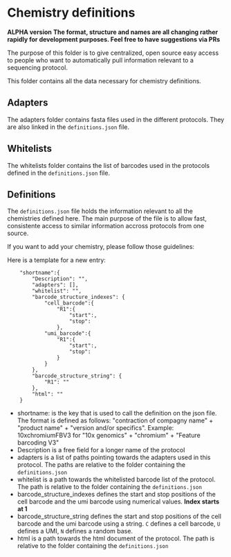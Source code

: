  # Chemistry definitions

**ALPHA version**
**The format, structure and names are all changing rather rapidly for development purposes. Feel free to have suggestions via PRs**

The purpose of this folder is to give centralized, open source easy access to people who want to automatically pull information relevant to a sequencing protocol.

This folder contains all the data necessary for chemistry definitions.

## Adapters

The adapters folder contains fasta files used in the different protocols. They are also linked in the `definitions.json` file.

## Whitelists

The whitelists folder contains the list of barcodes used in the protocols defined in the `definitions.json` file.

## Definitions

The `definitions.json` file holds the information relevant to all the chemistries defined here.
The main purpose of the file is to allow fast, consistente access to similar information accross protocols from one source.

If you want to add your chemistry, please follow those guidelines:

Here is a template for a new entry:

```
    "shortname":{
        "Description": "",
        "adapters": [],
        "whitelist": "",
        "barcode_structure_indexes": {
            "cell_barcode":{
                "R1":{
                    "start":,
                    "stop":
                },
            "umi_barcode":{
                "R1":{
                    "start":,
                    "stop":
                }
            }
        },
        "barcode_structure_string": {
            "R1": ""
        },
        "html": ""
    }
```

* shortname: is the key that is used to call the definition on the json file. The format is defined as follows: "contraction of compagny name" + "product name" + "version and/or specifics". Example: 10xchromiumFBV3 for "10x genomics" + "chromium" + "Feature barcoding V3"
* Description is a free field for a longer name of the protocol
* adapters is a list of paths pointing towards the adapters used in this protocol. The paths are relative to the folder containing the `definitions.json`
* whitelist is a path towards the whitelisted barcode list of the protocol. The path is relative to the folder containing the `definitions.json`
* barcode_structure_indexes defines the start and stop positions of the cell barcode and the umi barcode using numerical values. **Index starts at 1**
* barcode_structure_string defines the start and stop positions of the cell barcode and the umi barcode using a string. `C` defines a cell barcode,  `U` defines a UMI, `N` defines a random base.
* html is a path towards the html document of the protocol. The path is relative to the folder containing the `definitions.json`

